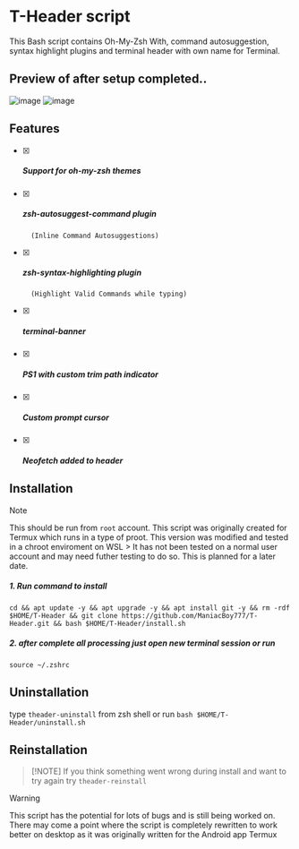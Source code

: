 # T-Header script
This Bash script contains Oh-My-Zsh With, command autosuggestion, syntax highlight plugins and terminal header with own name for Terminal. 
## Preview of after setup completed..
![image](https://github.com/ManiacBoy777/T-Header/assets/29928632/c5c270b7-e13f-4f2d-9a6b-a43d982cacb8)
![image](https://github.com/ManiacBoy777/T-Header/assets/29928632/ffc1b07e-11b6-4561-b0c0-f738a472958c)

## Features

- [x] ##### Support for oh-my-zsh themes
- [x] ##### zsh-autosuggest-command plugin
        (Inline Command Autosuggestions)
- [x] ##### zsh-syntax-highlighting plugin
        (Highlight Valid Commands while typing)
- [x] ##### terminal-banner
- [x] ##### PS1 with custom trim path indicator
- [x] ##### Custom prompt cursor
- [x] ##### Neofetch added to header

## Installation
> [!NOTE]
> This should be run from `root` account. This script was originally created for Termux which runs in a type of proot. This version was modified and tested in a chroot enviroment on WSL > 
> It has not been tested on a normal user account and may need futher testing to do so. This is planned for a later date.

##### 1. Run command to install
`cd && apt update -y && apt upgrade -y && apt install git -y && rm -rdf $HOME/T-Header && git clone https://github.com/ManiacBoy777/T-Header.git && bash $HOME/T-Header/install.sh`
##### 2. after complete all processing just open new terminal session or run 
`source ~/.zshrc`

## Uninstallation

type `theader-uninstall` from zsh shell or run `bash $HOME/T-Header/uninstall.sh`

## Reinstallation
> [!NOTE] If you think something went wrong during install and want to try again try `theader-reinstall`

> [!WARNING]
> This script has the potential for lots of bugs and is still being worked on. There may come a point where the script is completely rewritten to work better on desktop as it was originally written for the Android app Termux
